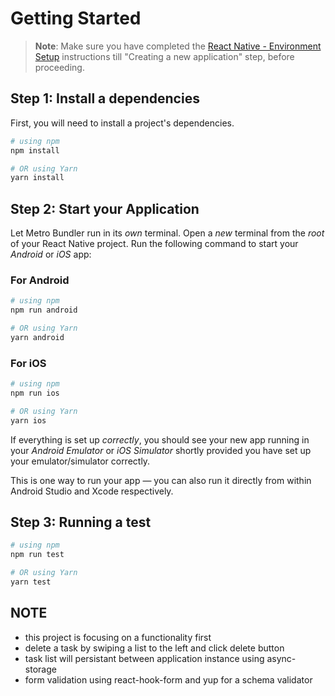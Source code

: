 # Getting Started

> **Note**: Make sure you have completed the [React Native - Environment Setup](https://reactnative.dev/docs/environment-setup) instructions till "Creating a new application" step, before proceeding.

## Step 1: Install a dependencies

First, you will need to install a project's dependencies.

```bash
# using npm
npm install

# OR using Yarn
yarn install
```

## Step 2: Start your Application

Let Metro Bundler run in its _own_ terminal. Open a _new_ terminal from the _root_ of your React Native project. Run the following command to start your _Android_ or _iOS_ app:

### For Android

```bash
# using npm
npm run android

# OR using Yarn
yarn android
```

### For iOS

```bash
# using npm
npm run ios

# OR using Yarn
yarn ios
```

If everything is set up _correctly_, you should see your new app running in your _Android Emulator_ or _iOS Simulator_ shortly provided you have set up your emulator/simulator correctly.

This is one way to run your app — you can also run it directly from within Android Studio and Xcode respectively.

## Step 3: Running a test

```bash
# using npm
npm run test

# OR using Yarn
yarn test
```

## NOTE

- this project is focusing on a functionality first
- delete a task by swiping a list to the left and click delete button
- task list will persistant between application instance using async-storage
- form validation using react-hook-form and yup for a schema validator
